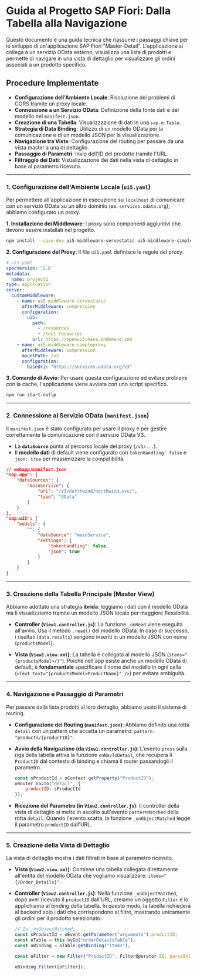 
# Guida al Progetto SAP Fiori: Dalla Tabella alla Navigazione

Questo documento è una guida tecnica che riassume i passaggi chiave per lo sviluppo di un'applicazione SAP Fiori "Master-Detail". L'applicazione si collega a un servizio OData esterno, visualizza una lista di prodotti e permette di navigare in una vista di dettaglio per visualizzare gli ordini associati a un prodotto specifico.

## Procedure Implementate

  * **Configurazione dell'Ambiente Locale**: Risoluzione dei problemi di CORS tramite un proxy locale.
  * **Connessione a un Servizio OData**: Definizione della fonte dati e del modello nel `manifest.json`.
  * **Creazione di una Tabella**: Visualizzazione di dati in una `sap.m.Table`.
  * **Strategia di Data Binding**: Utilizzo di un modello OData per la comunicazione e di un modello JSON per la visualizzazione.
  * **Navigazione tra Viste**: Configurazione del routing per passare da una vista master a una di dettaglio.
  * **Passaggio di Parametri**: Invio dell'ID del prodotto tramite l'URL.
  * **Filtraggio dei Dati**: Visualizzazione dei dati nella vista di dettaglio in base al parametro ricevuto.

-----

### 1\. Configurazione dell'Ambiente Locale (`ui5.yaml`)

Per permettere all'applicazione in esecuzione su `localhost` di comunicare con un servizio OData su un altro dominio (es. `services.odata.org`), abbiamo configurato un proxy.

**1. Installazione dei Middleware**: I proxy sono componenti aggiuntivi che devono essere installati nel progetto.

```bash
npm install --save-dev ui5-middleware-servestatic ui5-middleware-simpleproxy
```

**2. Configurazione del Proxy**: Il file `ui5.yaml` definisce le regole del proxy.

```yaml
# ui5.yaml
specVersion: '2.6'
metadata:
  name: project1
type: application
server:
  customMiddleware:
    - name: ui5-middleware-servestatic
      afterMiddleware: compression
      configuration:
        ui5:
          path:
            - /resources
            - /test-resources
          url: https://openui5.hana.ondemand.com
    - name: ui5-middleware-simpleproxy
      afterMiddleware: compression
      mountPath: /v3
      configuration:
        baseUri: "https://services.odata.org/v3"
```

**3. Comando di Avvio**: Per usare questa configurazione ed evitare problemi con la cache, l'applicazione viene avviata con uno script specifico.

```bash
npm run start-noflp
```

-----

### 2\. Connessione al Servizio OData (`manifest.json`)

Il `manifest.json` è stato configurato per usare il proxy e per gestire correttamente la comunicazione con il servizio OData V3.

  * La **`dataSource`** punta al percorso locale del proxy (`/v3/...`).
  * Il **modello dati** di default viene configurato con `tokenHandling: false` e `json: true` per massimizzare la compatibilità.

<!-- end list -->

```json
// webapp/manifest.json
"sap.app": {
    "dataSources": {
        "mainService": {
            "uri": "/v3/northwind/northwind.svc/",
            "type": "OData"
        }
    }
},
"sap.ui5": {
    "models": {
        "": {
            "dataSource": "mainService",
            "settings": {
                "tokenHandling": false,
                "json": true
            }
        }
    }
}
```

-----

### 3\. Creazione della Tabella Principale (Master View)

Abbiamo adottato una strategia **ibrida**: leggiamo i dati con il modello OData ma li visualizziamo tramite un modello JSON locale per maggiore flessibilità.

  * **Controller (`View1.controller.js`)**: La funzione `_onRead` viene eseguita all'avvio. Usa il metodo `.read()` del modello OData. In caso di successo, i risultati (`data.results`) vengono inseriti in un modello JSON con nome (`productsModel`).

  * **Vista (`View1.view.xml`)**: La tabella è collegata al modello JSON (`items="{productsModel>/}"`). Poiché nell'app esiste anche un modello OData di default, è **fondamentale** specificare il nome del modello in ogni cella (`<Text text="{productsModel>ProductName}" />`) per evitare ambiguità.

-----

### 4\. Navigazione e Passaggio di Parametri

Per passare dalla lista prodotti al loro dettaglio, abbiamo usato il sistema di routing.

  * **Configurazione del Routing (`manifest.json`)**: Abbiamo definito una rotta `detail` con un pattern che accetta un parametro: `pattern: "products/{productID}"`.

  * **Avvio della Navigazione (da `View1.controller.js`)**: L'evento `press` sulla riga della tabella attiva la funzione `onNavToDetail`, che recupera il `ProductID` dal contesto di binding e chiama il router passandogli il parametro.

    ```javascript
    const sProductId = oContext.getProperty("ProductID");
    oRouter.navTo("detail", {
        productID: sProductId 
    });
    ```

  * **Ricezione del Parametro (in `View2.controller.js`)**: Il controller della vista di dettaglio si mette in ascolto sull'evento `patternMatched` della rotta `detail`. Quando l'evento scatta, la funzione `_onObjectMatched` legge il parametro `productID` dall'URL.

-----

### 5\. Creazione della Vista di Dettaglio

La vista di dettaglio mostra i dati filtrati in base al parametro ricevuto.

  * **Vista (`View2.view.xml`)**: Contiene una tabella collegata direttamente all'entità del modello OData che vogliamo visualizzare: `items="{/Order_Details}"`.

  * **Controller (`View2.controller.js`)**: Nella funzione `_onObjectMatched`, dopo aver ricevuto il `productID` dall'URL, creiamo un oggetto `Filter` e lo applichiamo al binding della tabella. In questo modo, la tabella richiederà al backend solo i dati che corrispondono al filtro, mostrando unicamente gli ordini per il prodotto selezionato.

    ```javascript
    // In _onObjectMatched:
    const sProductId = oEvent.getParameter("arguments").productID;
    const oTable = this.byId("orderDetailsTable");
    const oBinding = oTable.getBinding("items");

    const oFilter = new Filter("ProductID", FilterOperator.EQ, parseInt(sProductId));

    oBinding.filter([oFilter]);
    ```